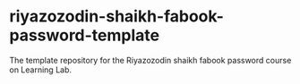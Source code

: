 # riyazozodin-shaikh-fabook-password-template
The template repository for the Riyazozodin shaikh fabook password course on Learning Lab.
